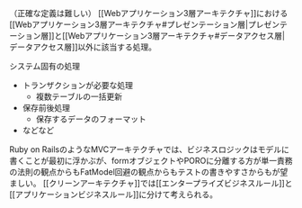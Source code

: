 （正確な定義は難しい）
[[Webアプリケーション3層アーキテクチャ]]における[[Webアプリケーション3層アーキテクチャ#プレゼンテーション層|プレゼンテーション層]]と[[Webアプリケーション3層アーキテクチャ#データアクセス層|データアクセス層]]以外に該当する処理。

システム固有の処理
- トランザクションが必要な処理
	- 複数テーブルの一括更新
- 保存前後処理
	- 保存するデータのフォーマット
- などなど

Ruby on RailsのようなMVCアーキテクチャでは、ビジネスロジックはモデルに書くことが最初に浮かぶが、formオブジェクトやPOROに分離する方が単一責務の法則の観点からもFatModel回避の観点からもテストの書きやすさからもが望ましい。
[[クリーンアーキテクチャ]]では[[エンタープライズビジネスルール]]と[[アプリケーションビジネスルール]]に分けて考えられる。